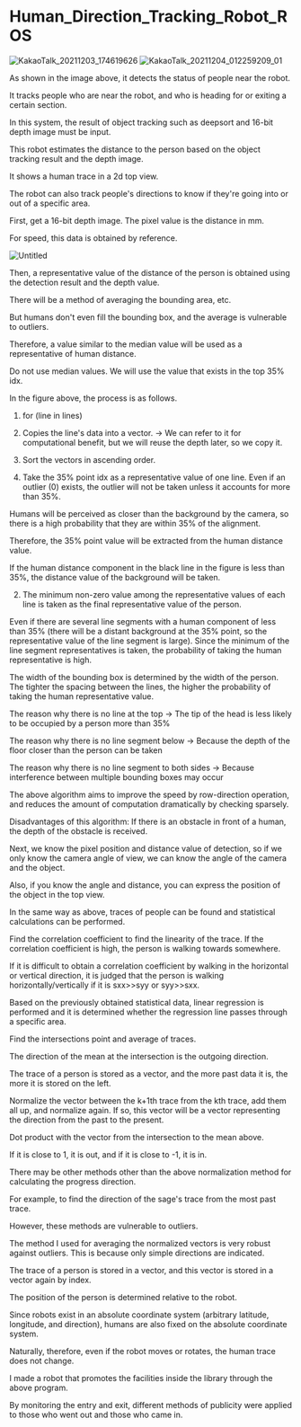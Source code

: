 # Human_Direction_Tracking_Robot_ROS

![KakaoTalk_20211203_174619626](https://user-images.githubusercontent.com/72921481/146729196-e181d587-d2dc-45db-8ab8-7606a2708b46.jpg)
![KakaoTalk_20211204_012259209_01](https://user-images.githubusercontent.com/72921481/146729243-312b4493-6f36-4899-b0fc-91f4405270e0.jpg)


As shown in the image above, it detects the status of people near the robot.


It tracks people who are near the robot, and who is heading for or exiting a certain section.


In this system, the result of object tracking such as deepsort and 16-bit depth image must be input.


This robot estimates the distance to the person based on the object tracking result and the depth image.


It shows a human trace in a 2d top view.


The robot can also track people's directions to know if they're going into or out of a specific area.


First, get a 16-bit depth image. The pixel value is the distance in mm.


For speed, this data is obtained by reference.


![Untitled](https://user-images.githubusercontent.com/72921481/146730922-8b5d0a05-e7e7-4c50-a948-526c65690e01.png)


Then, a representative value of the distance of the person is obtained using the detection result and the depth value.


There will be a method of averaging the bounding area, etc.


But humans don't even fill the bounding box, and the average is vulnerable to outliers.


Therefore, a value similar to the median value will be used as a representative of human distance.


Do not use median values. We will use the value that exists in the top 35% idx.


In the figure above, the process is as follows.


1. for (line in lines)

  1. Copies the line's data into a vector. → We can refer to it for computational benefit, but we will reuse the depth later, so we copy it.

  2. Sort the vectors in ascending order.

  3. Take the 35% point idx as a representative value of one line. Even if an outlier (0) exists, the outlier will not be taken unless it accounts for more than 35%.

  Humans will be perceived as closer than the background by the camera, so there is a high probability that they are within 35% of the alignment.
  
  Therefore, the 35% point value will be extracted from the human distance value. 
  
  If the human distance component in the black line in the figure is less than 35%, the distance value of the background will be taken.
  
2. The minimum non-zero value among the representative values ​​of each line is taken as the final representative value of the person.

  Even if there are several line segments with a human component of less than 35% (there will be a distant background at the 35% point, so the representative value of the line segment is large). Since the minimum of the line segment representatives is taken, the probability of taking the human representative is high.
  
  The width of the bounding box is determined by the width of the person. The tighter the spacing between the lines, the higher the probability of taking the human representative value.
  
The reason why there is no line at the top → The tip of the head is less likely to be occupied by a person more than 35%
  
The reason why there is no line segment below → Because the depth of the floor closer than the person can be taken
  
The reason why there is no line segment to both sides → Because interference between multiple bounding boxes may occur
  
The above algorithm aims to improve the speed by row-direction operation, and reduces the amount of computation dramatically by checking sparsely.
  
Disadvantages of this algorithm: If there is an obstacle in front of a human, the depth of the obstacle is received.



Next, we know the pixel position and distance value of detection, so if we only know the camera angle of view, we can know the angle of the camera and the object.

Also, if you know the angle and distance, you can express the position of the object in the top view.

In the same way as above, traces of people can be found and statistical calculations can be performed.

Find the correlation coefficient to find the linearity of the trace. If the correlation coefficient is high, the person is walking towards somewhere.

If it is difficult to obtain a correlation coefficient by walking in the horizontal or vertical direction, it is judged that the person is walking horizontally/vertically if it is sxx>>syy or syy>>sxx.

Based on the previously obtained statistical data, linear regression is performed and it is determined whether the regression line passes through a specific area.

Find the intersections point and average of traces.

The direction of the mean at the intersection is the outgoing direction.

The trace of a person is stored as a vector, and the more past data it is, the more it is stored on the left.

Normalize the vector between the k+1th trace from the kth trace, add them all up, and normalize again. If so, this vector will be a vector representing the direction from the past to the present.

Dot product with the vector from the intersection to the mean above.

If it is close to 1, it is out, and if it is close to -1, it is in.

There may be other methods other than the above normalization method for calculating the progress direction.

For example, to find the direction of the sage's trace from the most past trace.

However, these methods are vulnerable to outliers.

The method I used for averaging the normalized vectors is very robust against outliers. This is because only simple directions are indicated.

The trace of a person is stored in a vector, and this vector is stored in a vector again by index.

The position of the person is determined relative to the robot.

Since robots exist in an absolute coordinate system (arbitrary latitude, longitude, and direction), humans are also fixed on the absolute coordinate system.

Naturally, therefore, even if the robot moves or rotates, the human trace does not change.

I made a robot that promotes the facilities inside the library through the above program.

By monitoring the entry and exit, different methods of publicity were applied to those who went out and those who came in.
